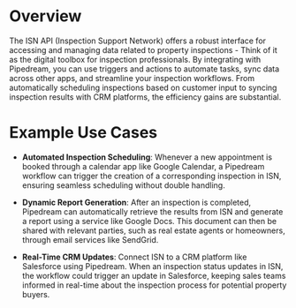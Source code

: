 # Overview

The ISN API (Inspection Support Network) offers a robust interface for accessing and managing data related to property inspections - Think of it as the digital toolbox for inspection professionals. By integrating with Pipedream, you can use triggers and actions to automate tasks, sync data across other apps, and streamline your inspection workflows. From automatically scheduling inspections based on customer input to syncing inspection results with CRM platforms, the efficiency gains are substantial.

# Example Use Cases

- **Automated Inspection Scheduling**: Whenever a new appointment is booked through a calendar app like Google Calendar, a Pipedream workflow can trigger the creation of a corresponding inspection in ISN, ensuring seamless scheduling without double handling.

- **Dynamic Report Generation**: After an inspection is completed, Pipedream can automatically retrieve the results from ISN and generate a report using a service like Google Docs. This document can then be shared with relevant parties, such as real estate agents or homeowners, through email services like SendGrid.

- **Real-Time CRM Updates**: Connect ISN to a CRM platform like Salesforce using Pipedream. When an inspection status updates in ISN, the workflow could trigger an update in Salesforce, keeping sales teams informed in real-time about the inspection process for potential property buyers.
